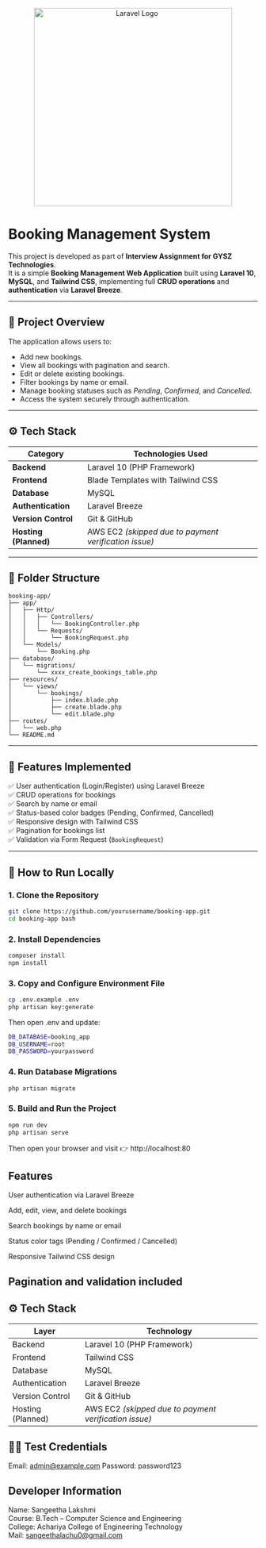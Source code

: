 <p align="center"><a href="https://laravel.com" target="_blank"><img src="https://raw.githubusercontent.com/laravel/art/master/logo-lockup/5%20SVG/2%20CMYK/1%20Full%20Color/laravel-logolockup-cmyk-red.svg" width="400" alt="Laravel Logo"></a></p>

# Booking Management System

This project is developed as part of **Interview Assignment for GYSZ Technologies**.  
It is a simple **Booking Management Web Application** built using **Laravel 10**, **MySQL**, and **Tailwind CSS**, implementing full **CRUD operations** and **authentication** via **Laravel Breeze**.

---

## 📘 Project Overview

The application allows users to:
- Add new bookings.
- View all bookings with pagination and search.
- Edit or delete existing bookings.
- Filter bookings by name or email.
- Manage booking statuses such as *Pending*, *Confirmed*, and *Cancelled*.
- Access the system securely through authentication.

---

## ⚙️ Tech Stack

| Category | Technologies Used |
|-----------|-------------------|
| **Backend** | Laravel 10 (PHP Framework) |
| **Frontend** | Blade Templates with Tailwind CSS |
| **Database** | MySQL |
| **Authentication** | Laravel Breeze |
| **Version Control** | Git & GitHub |
| **Hosting (Planned)** | AWS EC2 *(skipped due to payment verification issue)* |

---

## 🧩 Folder Structure

```
booking-app/
├── app/
│   ├── Http/
│   │   ├── Controllers/
│   │   │   └── BookingController.php
│   │   └── Requests/
│   │       └── BookingRequest.php
│   └── Models/
│       └── Booking.php
├── database/
│   └── migrations/
│       └── xxxx_create_bookings_table.php
├── resources/
│   └── views/
│       └── bookings/
│           ├── index.blade.php
│           ├── create.blade.php
│           └── edit.blade.php
├── routes/
│   └── web.php
└── README.md
```

---

## 🚀 Features Implemented

✅ User authentication (Login/Register) using Laravel Breeze  
✅ CRUD operations for bookings  
✅ Search by name or email  
✅ Status-based color badges (Pending, Confirmed, Cancelled)  
✅ Responsive design with Tailwind CSS  
✅ Pagination for bookings list  
✅ Validation via Form Request (`BookingRequest`)  

---

## 🧠 How to Run Locally

### 1. Clone the Repository
```bash
git clone https://github.com/yourusername/booking-app.git
cd booking-app bash
```
### 2. Install Dependencies
```bash
composer install
npm install
```
### 3. Copy and Configure Environment File
```bash
cp .env.example .env
php artisan key:generate
```
Then open .env and update:
```bash
DB_DATABASE=booking_app
DB_USERNAME=root
DB_PASSWORD=yourpassword
```
### 4. Run Database Migrations
```bash
php artisan migrate
```
### 5. Build and Run the Project
```bash
npm run dev
php artisan serve
```
Then open your browser and visit 👉 http://localhost:80

## Features

User authentication via Laravel Breeze

Add, edit, view, and delete bookings

Search bookings by name or email

Status color tags (Pending / Confirmed / Cancelled)

Responsive Tailwind CSS design

Pagination and validation included
---
## ⚙️ Tech Stack
| Layer             | Technology                                            |
| ----------------- | ----------------------------------------------------- |
| Backend           | Laravel 10 (PHP Framework)                            |
| Frontend          | Tailwind CSS                                          |
| Database          | MySQL                                                 |
| Authentication    | Laravel Breeze                                        |
| Version Control   | Git & GitHub                                          |
| Hosting (Planned) | AWS EC2 *(skipped due to payment verification issue)* |

## 👩‍💻 Test Credentials
Email: admin@example.com
Password: password123

## Developer Information
Name: Sangeetha Lakshmi  
Course: B.Tech – Computer Science and Engineering  
College: Achariya College of Engineering Technology  
Mail: sangeethalachu0@gmail.com  
